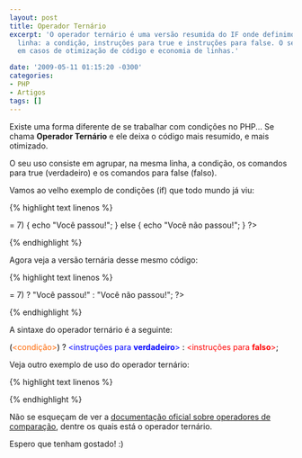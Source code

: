 ```yaml
---
layout: post
title: Operador Ternário
excerpt: 'O operador ternário é uma versão resumida do IF onde definimos tudo na mesma
  linha: a condição, instruções para true e instruções para false. O seu uso é recomendado
  em casos de otimização de código e economia de linhas.'

date: '2009-05-11 01:15:20 -0300'
categories:
- PHP
- Artigos
tags: []
---
```

Existe uma forma diferente de se trabalhar com condições no PHP... Se chama <strong>Operador Ternário</strong> e ele deixa o código mais resumido, e mais otimizado.

O seu uso consiste em agrupar, na mesma linha, a condição, os comandos para true (verdadeiro) e os comandos para false (falso).

Vamos ao velho exemplo de condições (if) que todo mundo já viu:


{% highlight text linenos %}
<?php

$nota = 4;

if ($nota >= 7) {
echo "Você passou!";
} else {
echo "Você não passou!";
}

?>
{% endhighlight %}

Agora veja a versão ternária desse mesmo código:


{% highlight text linenos %}
<?php

$nota = 4;

echo ($nota >= 7) ? "Você passou!" : "Você não passou!";

?>
{% endhighlight %}

A sintaxe do operador ternário é a seguinte:

<span style="color: #000000;">(</span><span style="color: #ff6600;"><condição></span><span style="color: #000000;">) ? </span><span style="color: #0000ff;"><instruções para <strong>verdadeiro</strong>></span><span style="color: #000000;"> : </span><span style="color: #ff0000;"><instruções para <strong>falso</strong>></span><span style="color: #000000;">;</span>

Veja outro exemplo de uso do operador ternário:


{% highlight text linenos %}
<?php

// Atribuição de um valor padrão a uma variável

// Versão "padrão"
if (!isset($variavel)) {
$variavel = 'valor padrão';
} else {
$variavel = $variavel;
}

// Versão usando operador ternário
$variavel = (!isset($variavel)) ? 'valor padrão' : $variavel;

?>
{% endhighlight %}

Não se esqueçam de ver a [documentação oficial sobre operadores de comparação](http://br2.php.net/manual/pt_BR/language.operators.comparison.php), dentre os quais está o operador ternário.

Espero que tenham gostado! :)


